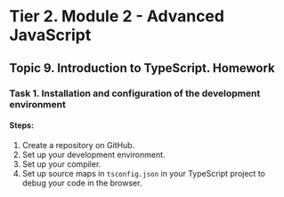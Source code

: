 # Tier 2. Module 2 - Advanced JavaScript
## Topic 9. Introduction to TypeScript. Homework
### Task 1. Installation and configuration of the development environment

#### Steps:

1. Create a repository on GitHub.
2. Set up your development environment.
3. Set up your compiler.
4. Set up source maps in `tsconfig.json` in your TypeScript project to debug your code in the browser.
